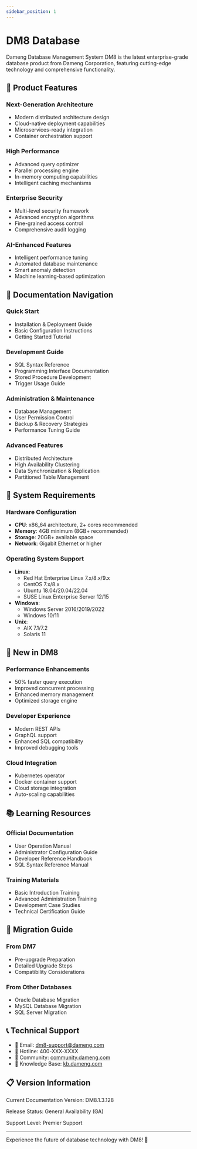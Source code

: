 ```yaml
---
sidebar_position: 1
---
```


# DM8 Database

Dameng Database Management System DM8 is the latest enterprise-grade database product from Dameng Corporation, featuring cutting-edge technology and comprehensive functionality.

## 🌟 Product Features

### Next-Generation Architecture
- Modern distributed architecture design
- Cloud-native deployment capabilities
- Microservices-ready integration
- Container orchestration support

### High Performance
- Advanced query optimizer
- Parallel processing engine
- In-memory computing capabilities
- Intelligent caching mechanisms

### Enterprise Security
- Multi-level security framework
- Advanced encryption algorithms
- Fine-grained access control
- Comprehensive audit logging

### AI-Enhanced Features
- Intelligent performance tuning
- Automated database maintenance
- Smart anomaly detection
- Machine learning-based optimization

## 📖 Documentation Navigation

### Quick Start
- Installation & Deployment Guide
- Basic Configuration Instructions
- Getting Started Tutorial

### Development Guide
- SQL Syntax Reference
- Programming Interface Documentation
- Stored Procedure Development
- Trigger Usage Guide

### Administration & Maintenance
- Database Management
- User Permission Control
- Backup & Recovery Strategies
- Performance Tuning Guide

### Advanced Features
- Distributed Architecture
- High Availability Clustering
- Data Synchronization & Replication
- Partitioned Table Management

## 🔧 System Requirements

### Hardware Configuration
- **CPU**: x86_64 architecture, 2+ cores recommended
- **Memory**: 4GB minimum (8GB+ recommended)
- **Storage**: 20GB+ available space
- **Network**: Gigabit Ethernet or higher

### Operating System Support
- **Linux**: 
  - Red Hat Enterprise Linux 7.x/8.x/9.x
  - CentOS 7.x/8.x
  - Ubuntu 18.04/20.04/22.04
  - SUSE Linux Enterprise Server 12/15
- **Windows**: 
  - Windows Server 2016/2019/2022
  - Windows 10/11
- **Unix**: 
  - AIX 7.1/7.2
  - Solaris 11

## 🚀 New in DM8

### Performance Enhancements
- 50% faster query execution
- Improved concurrent processing
- Enhanced memory management
- Optimized storage engine

### Developer Experience
- Modern REST APIs
- GraphQL support
- Enhanced SQL compatibility
- Improved debugging tools

### Cloud Integration
- Kubernetes operator
- Docker container support
- Cloud storage integration
- Auto-scaling capabilities

## 📚 Learning Resources

### Official Documentation
- User Operation Manual
- Administrator Configuration Guide
- Developer Reference Handbook
- SQL Syntax Reference Manual

### Training Materials
- Basic Introduction Training
- Advanced Administration Training
- Development Case Studies
- Technical Certification Guide

## 🔄 Migration Guide

### From DM7
- Pre-upgrade Preparation
- Detailed Upgrade Steps
- Compatibility Considerations

### From Other Databases
- Oracle Database Migration
- MySQL Database Migration
- SQL Server Migration

## 📞 Technical Support

- 📧 Email: dm8-support@dameng.com
- 📱 Hotline: 400-XXX-XXXX
- 💬 Community: [community.dameng.com](https://community.dameng.com)
- 📖 Knowledge Base: [kb.dameng.com](https://kb.dameng.com)

## 📋 Version Information

Current Documentation Version: DM8.1.3.128

Release Status: General Availability (GA)

Support Level: Premier Support

---

Experience the future of database technology with DM8! 🚀